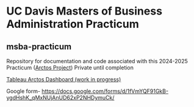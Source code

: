 # UC Davis Masters of Business Administration Practicum
## msba-practicum

Repository for documentation and code associated with this 2024-2025 Practicum
([Arctos Project](https://arctos.database.museum/project/10004571))
Private until completion


[Tableau Arctos Dashboard (work in progress)](https://public.tableau.com/app/profile/shivani.tayade2152/viz/Arctos/Summary)

Google form- https://docs.google.com/forms/d/1fVmYQF91GkB-ygdHshK_qMxNUjAnUD62xP2NHDymuCk/
